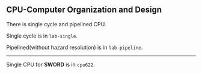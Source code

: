 ## CPU-Computer Organization and Design

There is single cycle and pipelined CPU.

Single cycle is in `lab-single`.

Pipelined(without hazard resolution) is in `lab-pipeline`.

---

Single CPU for **SWORD** is in `cpu622`.
